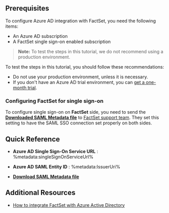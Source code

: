 ## Prerequisites

To configure Azure AD integration with FactSet, you need the following items:

- An Azure AD subscription
- A FactSet single sign-on enabled subscription

> **Note:**
> To test the steps in this tutorial, we do not recommend using a production environment.

To test the steps in this tutorial, you should follow these recommendations:

- Do not use your production environment, unless it is necessary.
- If you don't have an Azure AD trial environment, you can [get a one-month trial](https://azure.microsoft.com/pricing/free-trial/).

### Configuring FactSet for single sign-on

To configure single sign-on on **FactSet** side, you need to send the **[Downloaded SAML Metadata file](%metadata:metadataDownloadUrl%)** to [FactSet support team](mailto:support@factset.com). They set this setting to have the SAML SSO connection set properly on both sides.


## Quick Reference

* **Azure AD Single Sign-On Service URL** : %metadata:singleSignOnServiceUrl%

* **Azure AD SAML Entity ID** : %metadata:IssuerUri%

* **[Download SAML Metadata file](%metadata:metadataDownloadUrl%)**

## Additional Resources

* [How to integrate FactSet with Azure Active Directory](https://docs.microsoft.com/azure/active-directory/active-directory-saas-factset-tutorial)
